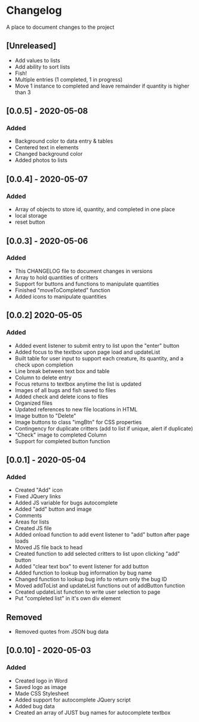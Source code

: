 # Changelog
A place to document changes to the project

## [Unreleased]
- Add values to lists
- Add ability to sort lists
- Fish!
- Multiple entries (1 completed, 1 in progress)
- Move 1 instance to completed and leave remainder if quantity is higher than 3

## [0.0.5] - 2020-05-08
### Added
- Background color to data entry & tables
- Centered text in elements
- Changed background color
- Added photos to lists

## [0.0.4] - 2020-05-07
### Added
- Array of objects to store id, quantity, and completed in one place
- local storage
- reset button

## [0.0.3] - 2020-05-06
### Added
- This CHANGELOG file to document changes in versions
- Array to hold quantities of critters
- Support for buttons and functions to manipulate quantities
- Finished "moveToCompleted" function
- Added icons to manipulate quantities

## [0.0.2] 2020-05-05
### Added
- Added event listener to submit entry to list upon the "enter" button
- Added focus to the textbox upon page load and updateList
- Built table for user input to support each creature, its quantity, and a check upon completion
- Line break between text box and table
- Column to delete entry
- Focus returns to textbox anytime the list is updated
- Images of all bugs and fish saved to files
- Added check and delete icons to files
- Organized files
- Updated references to new file locations in HTML
- Image button to "Delete"
- Image buttons to class "imgBtn" for CSS properties
- Contingency for duplicate critters (add to list if unique, alert if duplicate)
- "Check" image to completed Column
- Support for completed button function

## [0.0.1] - 2020-05-04
### Added
- Created "Add" icon
- Fixed JQuery links
- Added JS variable for bugs autocomplete
- Added "add" button and image
- Comments
- Areas for lists
- Created JS file
- Added onload function to add event listener to "add" button after page loads
- Moved JS file back to head
- Created function to add selected critters to list upon clicking "add" button
- Added "clear text box" to event listener for add button
- Added function to lookup bug information by bug name
- Changed function to lookup bug info to return only the bug ID
- Moved addToList and updateList functions out of addButton function
- Created updateList function to write user selection to page
- Put "completed list" in it's own div element
## Removed
- Removed quotes from JSON bug data


## [0.0.10] - 2020-05-03
### Added
- Created logo in Word
- Saved logo as image
- Made CSS Stylesheet
- Added support for autocomplete JQuery script
- Added bug data
- Created an array of JUST bug names for autocomplete textbox
